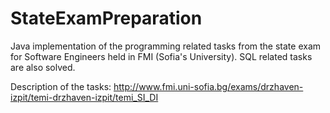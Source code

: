 # StateExamPreparation

Java implementation of the programming related tasks from the state exam  for Software Engineers held in FMI (Sofia's University).
SQL related tasks are also solved.

Description of the tasks: http://www.fmi.uni-sofia.bg/exams/drzhaven-izpit/temi-drzhaven-izpit/temi_SI_DI
